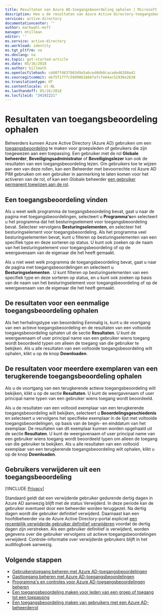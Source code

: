 ```yaml
---
title: Resultaten van Azure AD-toegangsbeoordeling ophalen | Microsoft Docs
description: Hoe u de resultaten van Azure Active Directory-toegangsbeoordelingen ophaalt.
services: active-directory
documentationcenter: ''
author: markwahl-msft
manager: mtillman
editor: ''
ms.service: active-directory
ms.workload: identity
ms.tgt_pltfrm: na
ms.devlang: na
ms.topic: get-started-article
ms.date: 05/16/2018
ms.author: billmath
ms.openlocfilehash: cdd07fd837863d9a5abced0db8cacaded6288a41
ms.sourcegitcommit: eb75f177fc59d90b1b667afcfe64ac51936e2638
ms.translationtype: HT
ms.contentlocale: nl-NL
ms.lasthandoff: 05/16/2018
ms.locfileid: "34192221"
---
```

# <a name="retrieve-access-review-results"></a>Resultaten van toegangsbeoordeling ophalen

Beheerders kunnen Azure Active Directory (Azure AD) gebruiken om een [toegangsbeoordeling](active-directory-azure-ad-controls-create-access-review.md) te maken voor groepsleden of gebruikers die zijn toegewezen aan een toepassing.  Een gebruiker met de rol **Globale beheerder**, **Beveiligingsadministrator** of **Beveiligingslezer** kan ook de resultaten van een toegangsbeoordeling lezen.  Om gebruikers toe te wijzen aan een van deze rollen, kan een Beheerder met bevoorrechte rol Azure AD PIM gebruiken om een ​​gebruiker in aanmerking te laten komen voor het activeren van de rol, of kan een Globale beheerder [een gebruiker permanent toewijzen aan de rol](active-directory-users-assign-role-azure-portal.md).

## <a name="locating-an-access-review"></a>Een toegangsbeoordeling vinden

Als u weet welk programma de toegangsbeoordeling bevat, gaat u naar de pagina met toegangsbeoordelingen, selecteert u **Programma's**en selecteert u het programma dat het besturingselement voor toegangsbeoordeling bevat.  Selecteer vervolgens **Besturingselementen**, en selecteer het besturingselement voor toegangsbeoordeling. Als het programma veel besturingselementen bevat, kunt u filteren op besturingselementen van een specifiek type en deze sorteren op status. U kunt ook zoeken op de naam van het besturingselement voor toegangsbeoordeling of op de weergavenaam van de eigenaar die het heeft gemaakt. 

Als u niet weet welk programma de toegangsbeoordeling bevat, gaat u naar de pagina met toegangsbeoordelingen en selecteert u **Besturingselementen** .  U kunt filteren op besturingselementen van een specifiek type en deze sorteren op status, en u kunt ook zoeken op basis van de naam van het besturingselement voor toegangsbeoordeling of op de weergavenaam van de eigenaar die het heeft gemaakt. 

## <a name="retrieving-the-results-for-a-one-time-access-review"></a>De resultaten voor een eenmalige toegangsbeoordeling ophalen

Als het herhalingstype van beoordeling Eenmalig is, kunt u de voortgang van een actieve toegangsbeoordeling en de resultaten van een voltooide toegangsbeoordeling ophalen uit de sectie **Resultaten**.  U kunt de weergavenaam of user principal name van een gebruiker wiens toegang wordt beoordeeld typen om alleen de toegang van die gebruiker te bekijken.  Als u alle resultaten van een voltooide toegangsbeoordeling wilt ophalen, klikt u op de knop **Downloaden**.

## <a name="retrieving-the-results-for-multiple-instances-of-a-recurring-access-review"></a>De resultaten voor meerdere exemplaren van een terugkerende toegangsbeoordeling ophalen

Als u de voortgang van een terugkerende actieve toegangsbeoordeling wilt bekijken, klikt u op de sectie **Resultaten**.  U kunt de weergavenaam of user principal name typen van een gebruiker wiens toegang wordt beoordeeld.

Als u de resultaten van een voltooid exemplaar van een terugkerende toegangsbeoordeling wilt bekijken, selecteert u **Beoordelingsgeschiedenis** en selecteert u vervolgens het specifieke exemplaar in de lijst met voltooide toegangsbeoordelingen, op basis van de begin- en einddatum van het exemplaar.   De resultaten van dit exemplaar kunnen worden opgehaald uit de sectie **Resultaten**.  U kunt de weergavenaam of user principal name van een gebruiker wiens toegang wordt beoordeeld typen om alleen de toegang van die gebruiker te bekijken.  Als u alle resultaten van een voltooid exemplaar van een terugkerende toegangsbeoordeling wilt ophalen, klikt u op de knop **Downloaden**.


## <a name="removing-users-from-an-access-review"></a>Gebruikers verwijderen uit een toegangsbeoordeling

[!INCLUDE [Privacy](../../includes/gdpr-intro-sentence.md)]

Standaard geldt dat een verwijderde gebruiker gedurende dertig dagen in Azure AD aanwezig blijft met de status Verwijderd. In deze periode kan de gebruiker eventueel door een beheerder worden teruggezet.  Na dertig dagen wordt die gebruiker definitief verwijderd.  Daarnaast kan een hoofdbeheerder via de Azure Active Directory-portal expliciet [een recentelijk verwijderde gebruiker definitief verwijderen](active-directory-users-restore.md) voordat de dertig dagen zijn verstreken.  Als een gebruiker definitief is verwijderd, worden gegevens over die gebruiker vervolgens uit actieve toegangsbeoordelingen verwijderd.  Controle-informatie over verwijderde gebruikers blijft in het auditlogboek aanwezig.

## <a name="next-steps"></a>Volgende stappen

- [Gebruikerstoegang beheren met Azure AD-toegangsbeoordelingen](active-directory-azure-ad-controls-manage-user-access-with-access-reviews.md)
- [Gasttoegang beheren met Azure AD-toegangsbeoordelingen](active-directory-azure-ad-controls-manage-guest-access-with-access-reviews.md)
- [Programma's en controles voor Azure AD-toegangsbeoordelingen beheren](active-directory-azure-ad-controls-manage-programs-controls.md)
- [Een toegangsbeoordeling maken voor leden van een groep of toegang tot een toepassing](active-directory-azure-ad-controls-create-access-review.md)
- [Een toegangsbeoordeling maken van gebruikers met een Azure AD-beheerderrol](active-directory-privileged-identity-management-how-to-start-security-review.md)


